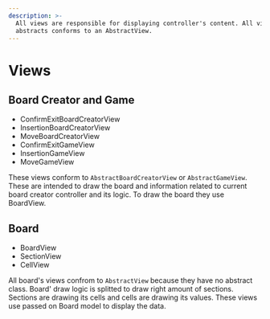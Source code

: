 ```yaml
---
description: >-
  All views are responsible for displaying controller's content. All view
  abstracts conforms to an AbstractView.
---
```


# Views

## Board Creator and Game

* ConfirmExitBoardCreatorView
* InsertionBoardCreatorView
* MoveBoardCreatorView
* ConfirmExitGameView
* InsertionGameView
* MoveGameView

These views conform to `AbstractBoardCreatorView` or `AbstractGameView`. These are intended to draw the board and information related to current board creator controller and its logic. To draw the board they use BoardView.

## Board

* BoardView
* SectionView
* CellView

All board's views confrom to `AbstractView` because they have no abstract class. Board' draw logic is splitted to draw right amount of sections. Sections are drawing its cells and cells are drawing its values. These views use passed on Board model to display the data.

